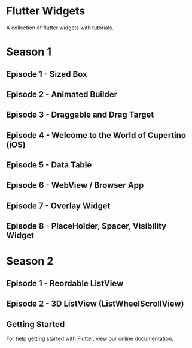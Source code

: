 # Flutter Widgets

A collection of flutter widgets with tutorials.

# Season 1

## Episode 1 - Sized Box

## Episode 2 - Animated Builder

## Episode 3 - Draggable and Drag Target

## Episode 4 - Welcome to the World of Cupertino (iOS)

## Episode 5 - Data Table

## Episode 6 - WebView / Browser App

## Episode 7 - Overlay Widget

## Episode 8 - PlaceHolder, Spacer, Visibility Widget

# Season 2

## Episode 1 - Reordable ListView

## Episode 2 - 3D ListView (ListWheelScrollView)

## Getting Started

For help getting started with Flutter, view our online
[documentation](https://flutter.io/).
